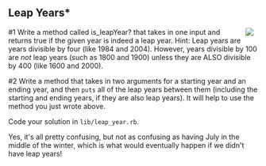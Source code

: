 
## Leap Years*
<img src="https://s3.amazonaws.com/after-school-assets/leap.gif" align="right" hspace="10">

#1 Write a method called is_leapYear? that takes in one input and returns true if the given year is indeed a leap year. Hint: Leap years are years divisible by four (like 1984 and 2004). However, years divisible by 100 are _not_ leap years (such as 1800 and 1900) unless they are ALSO divisible by 400 (like 1600 and 2000). 

#2  Write a method that takes in two arguments for a starting year and an ending year, and then `puts` all of the leap years between them (including the starting and ending years, if they are also leap years). It will help to use the method you just wrote above. 

Code your solution in `lib/leap_year.rb`.

Yes, it's all pretty confusing, but not as confusing as having July in the middle of the winter, which is what would eventually happen if we didn't have leap years!

